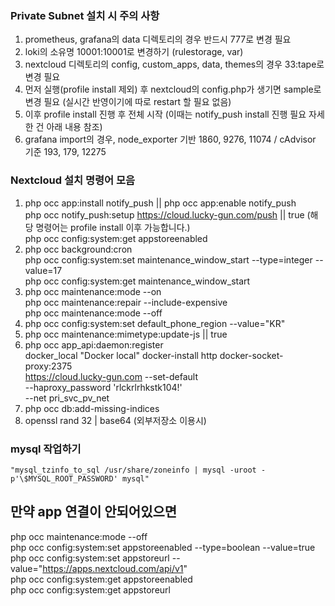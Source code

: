 ### Private Subnet 설치 시 주의 사항
1. prometheus, grafana의 data 디렉토리의 경우 반드시 777로 변경 필요
2. loki의 소유명 10001:10001로 변경하기 (rulestorage, var)
3. nextcloud 디렉토리의 config, custom_apps, data, themes의 경우 33:tape로 변경 필요
4. 먼저 실행(profile install 제외) 후 nextcloud의 config.php가 생기면 sample로 변경 필요 (실시간 반영이기에 따로 restart 할 필요 없음)
5. 이후 profile install 진행 후 전체 시작 (이때는 notify_push install 진행 필요 자세한 건 아래 내용 참조)
6. grafana import의 경우, node_exporter 기반 1860, 9276, 11074 / cAdvisor 기준 193, 179, 12275

### Nextcloud 설치 명령어 모음
1. php occ app:install notify_push || php occ app:enable notify_push \
   php occ notify_push:setup https://cloud.lucky-gun.com/push || true  (해당 명령어는 profile install 이후 가능합니다.) \
   php occ config:system:get appstoreenabled
3. php occ background:cron \
   php occ config:system:set maintenance_window_start --type=integer --value=17 \
   php occ config:system:get maintenance_window_start
4. php occ maintenance:mode --on \
   php occ maintenance:repair --include-expensive \
   php occ maintenance:mode --off
5. php occ config:system:set default_phone_region --value="KR"
6. php occ maintenance:mimetype:update-js || true
7. php occ app_api:daemon:register \
   docker_local "Docker local" docker-install http docker-socket-proxy:2375 \
   https://cloud.lucky-gun.com --set-default \
   --haproxy_password 'rlckrlrhkstk104!' \
   --net pri_svc_pv_net
8. php occ db:add-missing-indices
9. openssl rand 32 | base64 (외부저장소 이용시)

### mysql 작업하기
<pre><code>"mysql_tzinfo_to_sql /usr/share/zoneinfo | mysql -uroot -p'\$MYSQL_ROOT_PASSWORD' mysql" </code></pre>

## 만약 app 연결이 안되어있으면
php occ maintenance:mode --off \
php occ config:system:set appstoreenabled --type=boolean --value=true \
php occ config:system:set appstoreurl --value="https://apps.nextcloud.com/api/v1" \
php occ config:system:get appstoreenabled \
php occ config:system:get appstoreurl

